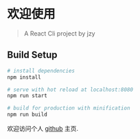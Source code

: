 # 欢迎使用

> A React Cli project by jzy

## Build Setup

```bash
# install dependencies
npm install

# serve with hot reload at localhost:8080
npm run start

# build for production with minification
npm run build
```

欢迎访问个人 [github](https://github.com/jiaozhiye/) 主页.
